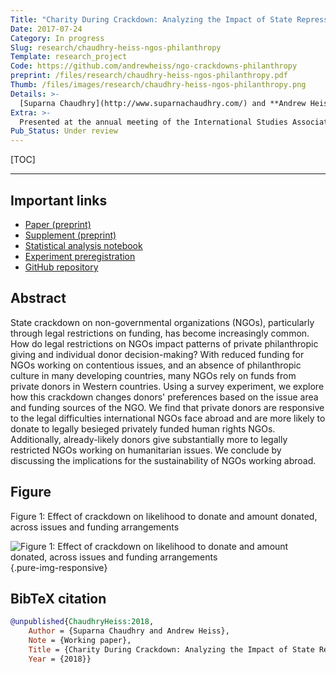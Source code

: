 ```yaml
---
Title: "Charity During Crackdown: Analyzing the Impact of State Repression of NGOs on Philanthropy"
Date: 2017-07-24
Category: In progress
Slug: research/chaudhry-heiss-ngos-philanthropy
Template: research_project
Code: https://github.com/andrewheiss/ngo-crackdowns-philanthropy
preprint: /files/research/chaudhry-heiss-ngos-philanthropy.pdf
Thumb: /files/images/research/chaudhry-heiss-ngos-philanthropy.png
Details: >-
  [Suparna Chaudhry](http://www.suparnachaudhry.com/) and **Andrew Heiss**, “Charity During Crackdown: Analyzing the Impact of State Repression of NGOs on Philanthropy”
Extra: >-
  Presented at the annual meeting of the International Studies Association (ISA), San Francisco, California, April 2018
Pub_Status: Under review
---
```


[TOC]

---

## Important links

- [Paper (preprint)](/files/research/chaudhry-heiss-ngos-philanthropy.pdf)
- [Supplement (preprint)](/files/research/chaudhry-heiss-ngos-philanthropy-supplement.pdf)
- [Statistical analysis notebook](https://stats.andrewheiss.com/ngo-crackdowns-philanthropy/)
- [Experiment preregistration](https://osf.io/dx973/register/565fb3678c5e4a66b5582f67)
- [GitHub repository](https://github.com/andrewheiss/ngo-crackdowns-philanthropy)


## Abstract

State crackdown on non-governmental organizations (NGOs), particularly through legal restrictions on funding, has become increasingly common. How do legal restrictions on NGOs impact patterns of private philanthropic giving and individual donor decision-making? With reduced funding for NGOs working on contentious issues, and an absence of philanthropic culture in many developing countries, many NGOs rely on funds from private donors in Western countries. Using a survey experiment, we explore how this crackdown changes donors' preferences based on the issue area and funding sources of the NGO. We find that private donors are responsive to the legal difficulties international NGOs face abroad and are more likely to donate to legally besieged privately funded human rights NGOs. Additionally, already-likely donors give substantially more to legally restricted NGOs working on humanitarian issues. We conclude by discussing the implications for the sustainability of NGOs working abroad.


## Figure

Figure 1: Effect of crackdown on likelihood to donate and amount donated, across issues and funding arrangements

![Figure 1: Effect of crackdown on likelihood to donate and amount donated, across issues and funding arrangements](/files/images/research/ngos-philanthropy_fig1.png){.pure-img-responsive}


## BibTeX citation

```bibtex
@unpublished{ChaudhryHeiss:2018,
    Author = {Suparna Chaudhry and Andrew Heiss},
    Note = {Working paper},
    Title = {Charity During Crackdown: Analyzing the Impact of State Repression of {NGOs} on Philanthropy},
    Year = {2018}}
```

